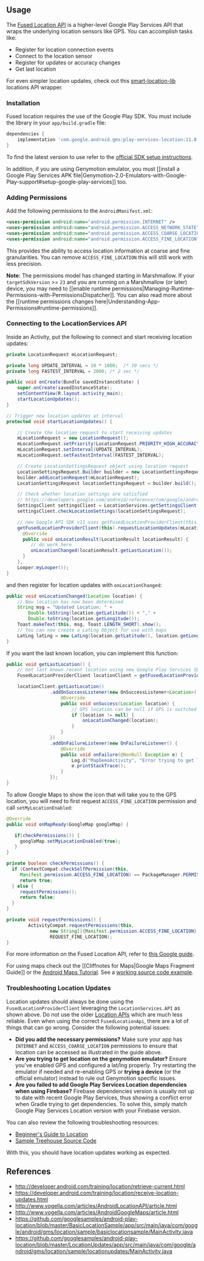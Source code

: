 ## Usage

The [Fused Location API](http://developer.android.com/intl/es/training/location/retrieve-current.html) is a higher-level Google Play Services API that wraps the underlying location sensors like GPS. You can accomplish tasks like:

 * Register for location connection events
 * Connect to the location sensor
 * Register for updates or accuracy changes
 * Get last location

For even simpler location updates, check out this [smart-location-lib](https://github.com/mrmans0n/smart-location-lib) locations API wrapper.

### Installation

Fused location requires the use of the Google Play SDK. You must include the library in your  `app/build.gradle` file: 

```gradle
dependencies {
    implementation 'com.google.android.gms:play-services-location:11.8.0'
}
```

To find the latest version to use refer to the [official SDK setup instructions](http://developer.android.com/google/play-services/setup.html).

In addition, if you are using Genymotion emulator, you must [[install a Google Play Services APK file|Genymotion-2.0-Emulators-with-Google-Play-support#setup-google-play-services]] too.

### Adding Permissions 

Add the following permissions to the `AndroidManifest.xml`:

```xml
<uses-permission android:name="android.permission.INTERNET" />
<uses-permission android:name="android.permission.ACCESS_NETWORK_STATE" />
<uses-permission android:name="android.permission.ACCESS_COARSE_LOCATION" />
<uses-permission android:name="android.permission.ACCESS_FINE_LOCATION" />
```

This provides the ability to access location information at coarse and fine granularities. You can remove `ACCESS_FINE_LOCATION` this will still work with less precision. 

**Note:** The permissions model has changed starting in Marshmallow. If your `targetSdkVersion` >= `23` and you are running on a Marshmallow (or later) device, you may need to [[enable runtime permissions|Managing-Runtime-Permissions-with-PermissionsDispatcher]]. You can also read more about the [[runtime permissions changes here|Understanding-App-Permissions#runtime-permissions]].

### Connecting to the LocationServices API

Inside an Activity, put the following to connect and start receiving location updates:

```java
private LocationRequest mLocationRequest;

private long UPDATE_INTERVAL = 10 * 1000;  /* 10 secs */
private long FASTEST_INTERVAL = 2000; /* 2 sec */

public void onCreate(Bundle savedInstanceState) {
    super.onCreate(savedInstanceState);
    setContentView(R.layout.activity_main);
    startLocationUpdates(); 
}

// Trigger new location updates at interval
protected void startLocationUpdates() {

    // Create the location request to start receiving updates
    mLocationRequest = new LocationRequest();
    mLocationRequest.setPriority(LocationRequest.PRIORITY_HIGH_ACCURACY);
    mLocationRequest.setInterval(UPDATE_INTERVAL);
    mLocationRequest.setFastestInterval(FASTEST_INTERVAL);

    // Create LocationSettingsRequest object using location request
    LocationSettingsRequest.Builder builder = new LocationSettingsRequest.Builder();
    builder.addLocationRequest(mLocationRequest);
    LocationSettingsRequest locationSettingsRequest = builder.build();

    // Check whether location settings are satisfied
    // https://developers.google.com/android/reference/com/google/android/gms/location/SettingsClient
    SettingsClient settingsClient = LocationServices.getSettingsClient(this);
    settingsClient.checkLocationSettings(locationSettingsRequest);

    // new Google API SDK v11 uses getFusedLocationProviderClient(this)
    getFusedLocationProviderClient(this).requestLocationUpdates(mLocationRequest, new LocationCallback() {
      @Override
      public void onLocationResult(LocationResult locationResult) {
         // do work here
         onLocationChanged(locationResult.getLastLocation());
      }
    },
    Looper.myLooper());
}
```

and then register for location updates with `onLocationChanged`:

```java
public void onLocationChanged(Location location) {
    // New location has now been determined
    String msg = "Updated Location: " +
        Double.toString(location.getLatitude()) + "," +
        Double.toString(location.getLongitude());
    Toast.makeText(this, msg, Toast.LENGTH_SHORT).show();
    // You can now create a LatLng Object for use with maps
    LatLng latLng = new LatLng(location.getLatitude(), location.getLongitude());
}
```

If you want the last known location, you can implement this function:

```java
public void getLastLocation() {
    // Get last known recent location using new Google Play Services SDK (v11+)
    FusedLocationProviderClient locationClient = getFusedLocationProviderClient(this);

    locationClient.getLastLocation()
                .addOnSuccessListener(new OnSuccessListener<Location>() {
                    @Override
                    public void onSuccess(Location location) {
                        // GPS location can be null if GPS is switched off
                        if (location != null) {
                            onLocationChanged(location);
                        }
                    }
                })
                .addOnFailureListener(new OnFailureListener() {
                    @Override
                    public void onFailure(@NonNull Exception e) {
                        Log.d("MapDemoActivity", "Error trying to get last GPS location");
                        e.printStackTrace();
                    }
                });
}
```

To allow Google Maps to show the icon that will take you to the GPS location, you will need to first request 
`ACCESS_FINE_LOCATION` permission and call `setMyLocationEnabled`:

```java
@Override
public void onMapReady(GoogleMap googleMap) {

   if(checkPermissions()) {
     googleMap.setMyLocationEnabled(true);
   }
}

private boolean checkPermissions() {
  if (ContextCompat.checkSelfPermission(this,
     Manifest.permission.ACCESS_FINE_LOCATION) == PackageManager.PERMISSION_GRANTED) {
     return true;
  } else {
     requestPermissions();
     return false;
  }
}

private void requestPermissions() {
        ActivityCompat.requestPermissions(this,
                new String[]{Manifest.permission.ACCESS_FINE_LOCATION},
                REQUEST_FINE_LOCATION);
}
```
 
For more information on the Fused Location API, refer to [this Google guide](http://developer.android.com/intl/es/training/location/retrieve-current.html).

For using maps check out the [[Cliffnotes for Maps|Google Maps Fragment Guide]] or the [Android Maps Tutorial](http://www.vogella.com/articles/AndroidGoogleMaps/article.html).  See a [working source code example](https://github.com/codepath/android-google-maps-demo). 

### Troubleshooting Location Updates

Location updates should always be done using the `FusedLocationProviderClient` leveraging the `LocationServices.API` as shown above. Do not use the older [Location APIs](https://developer.android.com/intl/es/guide/topics/location/index.html) which are much less reliable. Even when using the correct `FusedLocationApi`, there are a lot of things that can go wrong. Consider the following potential issues:

 * **Did you add the necessary permissions?** Make sure your app has `INTERNET` and `ACCESS_COARSE_LOCATION` permissions to ensure that location can be accessed as illustrated in the guide above.
 * **Are you trying to get location on the genymotion emulator?** Ensure you've enabled GPS and configured a lat/lng properly. Try restarting the emulator if needed and re-enabling GPS or **trying a device** (or the official emulator) instead to rule out Genymotion specific issues.
 * **Are you failed to add Google Play Services Location dependencies when using Firebase?** Firebase dependencies version is usually not up to date with recent Google Play Services, thus showing a conflict error when Gradle trying to get dependencies. To solve this, simply match Google Play Services Location version with your Firebase version.

You can also review the following troubleshooting resources:

 * [Beginner's Guide to Location](http://blog.teamtreehouse.com/beginners-guide-location-android)
 * [Sample Treehouse Source Code](https://github.com/treehouse/android-location-example-refactored/tree/master/app/src/main/java/teamtreehouse/com/iamhere)

With this, you should have location updates working as expected.

## References

* <http://developer.android.com/training/location/retrieve-current.html>
* <https://developer.android.com/training/location/receive-location-updates.html>
* <http://www.vogella.com/articles/AndroidLocationAPI/article.html>
* <http://www.vogella.com/articles/AndroidGoogleMaps/article.html>
* <https://github.com/googlesamples/android-play-location/blob/master/BasicLocationSample/app/src/main/java/com/google/android/gms/location/sample/basiclocationsample/MainActivity.java>
* <https://github.com/googlesamples/android-play-location/blob/master/LocationUpdates/app/src/main/java/com/google/android/gms/location/sample/locationupdates/MainActivity.java>